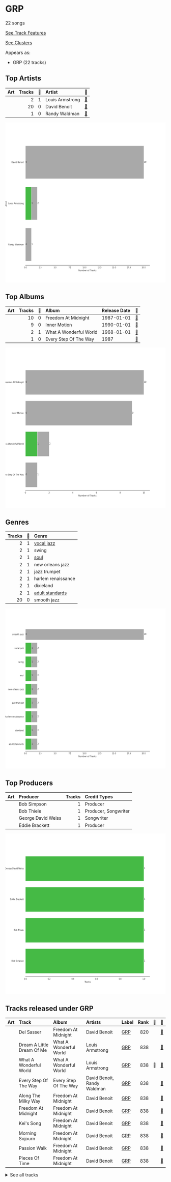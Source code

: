 # GRP

22 songs

[See Track Features](audio_features.md)

[See Clusters](clusters/overview.md)

Appears as:
- GRP (22 tracks)

## Top Artists

| Art | Tracks | 💚 | Artist | 🔗 |
|:---|---:|---:|:---|:---|
| <img src="https://i.scdn.co/image/ab6772690000c46c4a0e9d5e55f9f3721c3243c5" alt="" width="50" /> | 2 | 1 | Louis Armstrong | [🔗](https://open.spotify.com/artist/19eLuQmk9aCobbVDHc6eek) |
| <img src="https://i.scdn.co/image/ab6772690000c46c153adede0a024fd3679af738" alt="" width="50" /> | 20 | 0 | David Benoit | [🔗](https://open.spotify.com/artist/1OLWM7nUNcTjZ9ct4DEPZu) |
| <img src="https://i.scdn.co/image/6e6382aacddd7daad02fe915b77644798884c9e5" alt="" width="50" /> | 1 | 0 | Randy Waldman | [🔗](https://open.spotify.com/artist/4DoFQoqKcSPw8CSzyh7trt) |

![Bar chart of top 3 artists](../../images/labels/grp/artists.png)

## Top Albums

| Art | Tracks | 💚 | Album | Release Date | 🔗 |
|:---|---:|---:|:---|:---|:---|
| <img src="https://i.scdn.co/image/ab67616d0000b2737d0ee28b2184f96650755916" alt="" width="50" /> | 10 | 0 | Freedom At Midnight | 1987-01-01 | [🔗](https://open.spotify.com/album/404TYwH2T33GbA9LdIT9fR) |
| <img src="https://i.scdn.co/image/ab67616d0000b2731c4b46aeb1f53dcffa9b0d96" alt="" width="50" /> | 9 | 0 | Inner Motion | 1990-01-01 | [🔗](https://open.spotify.com/album/6azX9ZDZzVLjpQy6ytifne) |
| <img src="https://i.scdn.co/image/ab67616d0000b273845a5660b804e5f3e821fbed" alt="" width="50" /> | 2 | 1 | What A Wonderful World | 1968-01-01 | [🔗](https://open.spotify.com/album/6mmv0gwumlFGWDGJXF4yEv) |
| <img src="https://i.scdn.co/image/ab67616d0000b2733f67419e4e296d96256cc3f5" alt="" width="50" /> | 1 | 0 | Every Step Of The Way | 1987 | [🔗](https://open.spotify.com/album/50HH21YU6PDn8XZXYGxWkg) |

![Bar chart of top 4 albums](../../images/labels/grp/albums.png)

## Genres

| Tracks | 💚 | Genre |
|---:|---:|:---|
| 2 | 1 | [vocal jazz](../../genres/vocal_jazz/overview.md) |
| 2 | 1 | swing |
| 2 | 1 | [soul](../../genres/soul/overview.md) |
| 2 | 1 | new orleans jazz |
| 2 | 1 | jazz trumpet |
| 2 | 1 | harlem renaissance |
| 2 | 1 | dixieland |
| 2 | 1 | [adult standards](../../genres/adult_standards/overview.md) |
| 20 | 0 | smooth jazz |

![Bar chart of top 9 genres](../../images/labels/grp/genres.png)

## Top Producers

| Art | Producer | Tracks | Credit Types |
|:---|:---|---:|:---|
| | Bob Simpson | 1 | Producer |
| | Bob Thiele | 1 | Producer, Songwriter |
| | George David Weiss | 1 | Songwriter |
| | Eddie Brackett | 1 | Producer |

![Bar chart of top 4 producers](../../images/labels/grp/producers.png)
## Tracks released under GRP

| Art | Track | Album | Artists | Label | Rank | 💚 | 🔗 |
|:---|:---|:---|:---|:---|---:|:---|:---|
| <img src="https://i.scdn.co/image/ab67616d0000b2737d0ee28b2184f96650755916" alt="" width="50" /> | Del Sasser | Freedom At Midnight | David Benoit | [GRP](.) | 820 | | [🔗](https://open.spotify.com/track/07dVfTwBjqFK0AdNqnvTPV) |
| <img src="https://i.scdn.co/image/ab67616d0000b273845a5660b804e5f3e821fbed" alt="" width="50" /> | Dream A Little Dream Of Me | What A Wonderful World | Louis Armstrong | [GRP](.) | 838 | | [🔗](https://open.spotify.com/track/3HuJDcOWx0gE9Yng2uWY7K) |
| <img src="https://i.scdn.co/image/ab67616d0000b273845a5660b804e5f3e821fbed" alt="" width="50" /> | What A Wonderful World | What A Wonderful World | Louis Armstrong | [GRP](.) | 838 | 💚 | [🔗](https://open.spotify.com/track/29U7stRjqHU6rMiS8BfaI9) |
| <img src="https://i.scdn.co/image/ab67616d0000b2733f67419e4e296d96256cc3f5" alt="" width="50" /> | Every Step Of The Way | Every Step Of The Way | David Benoit, Randy Waldman | [GRP](.) | 838 | | [🔗](https://open.spotify.com/track/5yhNKJlMmop5uhaHvL0RfU) |
| <img src="https://i.scdn.co/image/ab67616d0000b2737d0ee28b2184f96650755916" alt="" width="50" /> | Along The Milky Way | Freedom At Midnight | David Benoit | [GRP](.) | 838 | | [🔗](https://open.spotify.com/track/5Niq6WMJ058uTNi83KBt9U) |
| <img src="https://i.scdn.co/image/ab67616d0000b2737d0ee28b2184f96650755916" alt="" width="50" /> | Freedom At Midnight | Freedom At Midnight | David Benoit | [GRP](.) | 838 | | [🔗](https://open.spotify.com/track/57SYVRrrtPKBmOyvbcNnmU) |
| <img src="https://i.scdn.co/image/ab67616d0000b2737d0ee28b2184f96650755916" alt="" width="50" /> | Kei's Song | Freedom At Midnight | David Benoit | [GRP](.) | 838 | | [🔗](https://open.spotify.com/track/40MaRkOGKqpxFuL1Jd73RW) |
| <img src="https://i.scdn.co/image/ab67616d0000b2737d0ee28b2184f96650755916" alt="" width="50" /> | Morning Sojourn | Freedom At Midnight | David Benoit | [GRP](.) | 838 | | [🔗](https://open.spotify.com/track/3oxOqgZMER5Hsd4y5oTl2U) |
| <img src="https://i.scdn.co/image/ab67616d0000b2737d0ee28b2184f96650755916" alt="" width="50" /> | Passion Walk | Freedom At Midnight | David Benoit | [GRP](.) | 838 | | [🔗](https://open.spotify.com/track/4tSRlUqyaYYVGbPgw7PyY1) |
| <img src="https://i.scdn.co/image/ab67616d0000b2737d0ee28b2184f96650755916" alt="" width="50" /> | Pieces Of Time | Freedom At Midnight | David Benoit | [GRP](.) | 838 | | [🔗](https://open.spotify.com/track/53vRCplmNKbtL7D4psSBrN) |


<details>
<summary>See all tracks</summary>

| Art | Track | Album | Artists | Label | Rank | 💚 | 🔗 |
|:---|:---|:---|:---|:---|---:|:---|:---|
| <img src="https://i.scdn.co/image/ab67616d0000b2737d0ee28b2184f96650755916" alt="" width="50" /> | The Last Goodbye | Freedom At Midnight | David Benoit | [GRP](.) | 838 | | [🔗](https://open.spotify.com/track/3iSet2m5A4p3G7T2j8wbdH) |
| <img src="https://i.scdn.co/image/ab67616d0000b2737d0ee28b2184f96650755916" alt="" width="50" /> | The Man With The Panama Hat | Freedom At Midnight | David Benoit | [GRP](.) | 838 | | [🔗](https://open.spotify.com/track/5123iv6y44E6iMrtQslxNu) |
| <img src="https://i.scdn.co/image/ab67616d0000b2737d0ee28b2184f96650755916" alt="" width="50" /> | Tropical Breeze | Freedom At Midnight | David Benoit | [GRP](.) | 838 | | [🔗](https://open.spotify.com/track/67KMcjY4qw46GWxsR2NIhY) |
| <img src="https://i.scdn.co/image/ab67616d0000b2731c4b46aeb1f53dcffa9b0d96" alt="" width="50" /> | 6-String Poet | Inner Motion | David Benoit | [GRP](.) | 838 | | [🔗](https://open.spotify.com/track/2vp4iFA59viHbdNLCbQKtz) |
| <img src="https://i.scdn.co/image/ab67616d0000b2731c4b46aeb1f53dcffa9b0d96" alt="" width="50" /> | A Last Request | Inner Motion | David Benoit | [GRP](.) | 838 | | [🔗](https://open.spotify.com/track/1eco6KISLwiyHzicppwSQF) |
| <img src="https://i.scdn.co/image/ab67616d0000b2731c4b46aeb1f53dcffa9b0d96" alt="" width="50" /> | Along Love's Highway | Inner Motion | David Benoit | [GRP](.) | 838 | | [🔗](https://open.spotify.com/track/6QfdOlWT7J1b8y2EBLkV8M) |
| <img src="https://i.scdn.co/image/ab67616d0000b2731c4b46aeb1f53dcffa9b0d96" alt="" width="50" /> | Coconut Roads | Inner Motion | David Benoit | [GRP](.) | 838 | | [🔗](https://open.spotify.com/track/0YXj7thzE6znoniGd662fi) |
| <img src="https://i.scdn.co/image/ab67616d0000b2731c4b46aeb1f53dcffa9b0d96" alt="" width="50" /> | Deep Light | Inner Motion | David Benoit | [GRP](.) | 838 | | [🔗](https://open.spotify.com/track/4R3559LWLe3tuekjH1My0s) |
| <img src="https://i.scdn.co/image/ab67616d0000b2731c4b46aeb1f53dcffa9b0d96" alt="" width="50" /> | El Camino Real | Inner Motion | David Benoit | [GRP](.) | 838 | | [🔗](https://open.spotify.com/track/1ebiRv1L7H4Y9OQcc5VVrj) |
| <img src="https://i.scdn.co/image/ab67616d0000b2731c4b46aeb1f53dcffa9b0d96" alt="" width="50" /> | Houston | Inner Motion | David Benoit | [GRP](.) | 838 | | [🔗](https://open.spotify.com/track/2hFD5732Sz3FJ4ohjhKLG5) |
| <img src="https://i.scdn.co/image/ab67616d0000b2731c4b46aeb1f53dcffa9b0d96" alt="" width="50" /> | M.W.A. (Musicians With Attitude) | Inner Motion | David Benoit | [GRP](.) | 838 | | [🔗](https://open.spotify.com/track/1dE0PS08MJrUkdtrG5hjpk) |
| <img src="https://i.scdn.co/image/ab67616d0000b2731c4b46aeb1f53dcffa9b0d96" alt="" width="50" /> | South East Quarter | Inner Motion | David Benoit | [GRP](.) | 838 | | [🔗](https://open.spotify.com/track/04IcSgYzMaGKJsfYJ6cs8s) |

</details>


